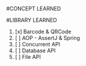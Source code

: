 #CONCEPT LEARNED

#LIBRARY LEARNED
1. [x] Barcode & QRCode
2. [ ] AOP - AssertJ & Spring
3. [ ] Concurrent API
4. [ ] Database API
5. [ ] File API